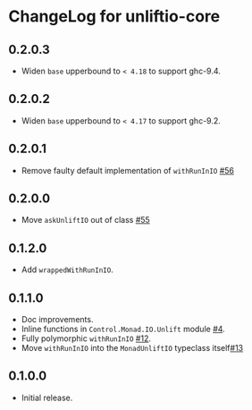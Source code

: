 # ChangeLog for unliftio-core

## 0.2.0.3

* Widen `base` upperbound to `< 4.18` to support ghc-9.4.

## 0.2.0.2

* Widen `base` upperbound to `< 4.17` to support ghc-9.2.

## 0.2.0.1

* Remove faulty default implementation of `withRunInIO` [#56](https://github.com/fpco/unliftio/issues/56)

## 0.2.0.0

* Move `askUnliftIO` out of class [#55](https://github.com/fpco/unliftio/issues/55)

## 0.1.2.0

* Add `wrappedWithRunInIO`.

## 0.1.1.0

* Doc improvements.
* Inline functions in `Control.Monad.IO.Unlift` module [#4](https://github.com/fpco/unliftio/pull/4).
* Fully polymorphic `withRunInIO` [#12](https://github.com/fpco/unliftio/pull/12).
* Move `withRunInIO` into the `MonadUnliftIO` typeclass itself[#13](https://github.com/fpco/unliftio/issues/13)

## 0.1.0.0

* Initial release.
